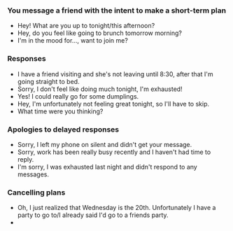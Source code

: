 ### You message a friend with the intent to make a short-term plan
* Hey! What are you up to tonight/this afternoon?
* Hey, do you feel like going to brunch tomorrow morning?
* I'm in the mood for..., want to join me?

### Responses
* I have a friend visiting and she's not leaving until 8:30, after that I'm going straight to bed.
* Sorry, I don't feel like doing much tonight, I'm exhausted!
* Yes! I could really go for some dumplings.
* Hey, I'm unfortunately not feeling great tonight, so I'll have to skip.
* What time were you thinking?

### Apologies to delayed responses
* Sorry, I left my phone on silent and didn't get your message.
* Sorry, work has been really busy recently and I haven't had time to reply.
* I'm sorry, I was exhausted last night and didn't respond to any messages.

### Cancelling plans
* Oh, I just realized that Wednesday is the 20th. Unfortunately I have a party to go to/I already said I'd go to a friends party.
*
